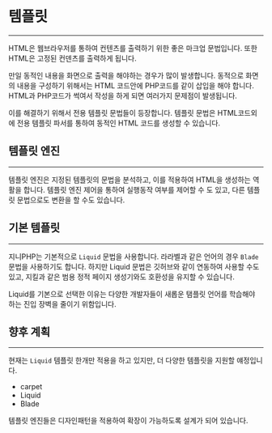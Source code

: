 # 템플릿
---
HTML은 웹브라우저를 통하여 컨텐츠를 출력하기 위한 좋은 마크업 문법입니다. 또한 HTML은 고정된 컨덴츠를 출력하게 됩니다.

만일 동적인 내용을 화면으로 출력을 해야하는 경우가 많이 발생합니다. 동적으로 화면의 내용을 구성하기 위해서는 HTML 코드안에 PHP코드를 같이 삽입을 해야 합니다.
HTML과 PHP코드가 썩여서 작성을 하게 되면 여러가지 문제점이 발생됩니다.

이를 해결하기 위해서 전용 템플릿 문법들이 등장합니다. 템플릿 문법은 HTML코드외에 전용 템플릿 파서를 통하여 동적인 HTML 코드를 생성할 수 있습니다.


## 템플릿 엔진
---
템플릿 엔진은 지정된 템플릿의 문법을 분석하고, 이를 적용하여 HTML을 생성하는 역활을 합니다.
템플릿 엔진 제어을 통하여 실행동작 여부를 제어할 수 도 있고, 다른 템플릿 문법으로도 변환을 할 수도 있습니다.


## 기본 템플릿
---
지니PHP는 기본적으로 `Liquid` 문법을 사용합니다. 라라벨과 같은 언어의 경우 `Blade`문법을 사용하기도 합니다. 
하지만 Liquid 문법은 깃허브와 같이 연동하여 사용할 수도 있고, 지킬과 같은 범용 정적 페이지 생성기와도 호환성을 유지할 수 있습니다.

Liquid를 기본으로 선택한 이유는 다양한 개발자들이 새롭운 탬플릿 언어를 학습해야 하는 진입 장벽을 줄이기 위함입니다.


## 향후 계획
---
현재는 `Liquid` 템플릿 한개만 적용을 하고 있지만, 더 다양한 템플릿을 지원할 얘정입니다.

* carpet
* Liquid
* Blade

템플릿 엔진들은 디자인패턴을 적용하여 확장이 가능하도록 설계가 되어 있습니다.
